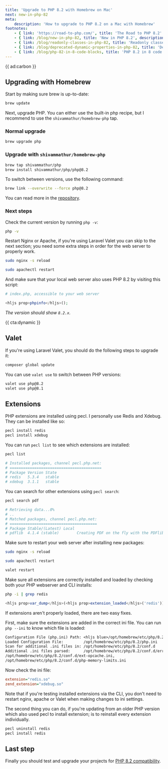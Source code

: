 ```yaml
---
title: 'Upgrade to PHP 8.2 with Homebrew on Mac'
next: new-in-php-82
meta:
    description: 'How to upgrade to PHP 8.2 on a Mac with Homebrew'
footnotes:
    - { link: 'https://road-to-php.com/', title: 'The Road to PHP 8.2' }
    - { link: /blog/new-in-php-82, title: 'New in PHP 8.2', description: ' — A comprehensive list of all things new in PHP 8.2' }
    - { link: /blog/readonly-classes-in-php-82, title: 'Readonly classes in PHP 8.2' }
    - { link: /blog/deprecated-dynamic-properties-in-php-82, title: 'Deprecated dynamic properties in PHP 8.2' }
    - { link: /blog/php-82-in-8-code-blocks, title: 'PHP 8.2 in 8 code blocks' }
---
```


{{ ad:carbon }}

## Upgrading with Homebrew

Start by making sure brew is up-to-date:

```bash
brew update
```

Next, upgrade PHP. You can either use the built-in php recipe, but I recommend to use the `shivammathur/homebrew-php` tap.

### Normal upgrade

```bash
brew upgrade php
```

### Upgrade with `shivammathur/homebrew-php`

```bash
brew tap shivammathur/php
brew install shivammathur/php/php@8.2
```

To switch between versions, use the following command:

```bash
brew link --overwrite --force php@8.2
```

You can read more in the [repository](*https://github.com/shivammathur/homebrew-php).

### Next steps

Check the current version by running `php -v`:

```bash
php -v
```

Restart Nginx or Apache, if you're using Laravel Valet you can skip to the next section; you need some extra steps in order for the web server to properly work.

```bash
sudo nginx -s reload
```

```bash
sudo apachectl restart
```

And make sure that your local web server also uses PHP 8.2 by visiting this script:

```php
# index.php, accessible to your web server

<hljs prop>phpinfo</hljs>();
```

<em class="small center">The version should show `8.2.x`.</em>

{{ cta:dynamic }}

## Valet

If you're using Laravel Valet, you should do the following steps to upgrade it:

```bash
composer global update
```

You can use `valet use` to switch between PHP versions:

```bash
valet use php@8.2
valet use php@8.1
```

## Extensions

PHP extensions are installed using pecl. I personally use Redis and Xdebug. They can be installed like so:

```bash
pecl install redis
pecl install xdebug
```

You can run `pecl list` to see which extensions are installed:

```bash
pecl list

# Installed packages, channel pecl.php.net:
# =========================================
# Package Version State
# redis   5.3.4   stable
# xdebug  3.1.1   stable
```

You can search for other extensions using `pecl search`:

```bash
pecl search pdf

# Retrieving data...0%
# ..
# Matched packages, channel pecl.php.net:
# =======================================
# Package Stable/(Latest) Local
# pdflib  4.1.4 (stable)        Creating PDF on the fly with the PDFlib library
```

Make sure to restart your web server after installing new packages:

```bash
sudo nginx -s reload
```

```bash
sudo apachectl restart
```

```bash
valet restart
```

Make sure all extensions are correctly installed and loaded by checking both your PHP webserver and CLI installs:

```bash
php -i | grep redis
```

```php
<hljs prop>var_dump</hljs>(<hljs prop>extension_loaded</hljs>('redis'));
```

If extensions aren't properly loaded, there are two easy fixes.

First, make sure the extensions are added in the correct ini file. You can run `php --ini` to know which file is loaded:

```txt
Configuration File (php.ini) Path: <hljs blue>/opt/homebrew/etc/php/8.2</hljs>
Loaded Configuration File:         /opt/homebrew/etc/php/8.2/php.ini
Scan for additional .ini files in: /opt/homebrew/etc/php/8.2/conf.d
Additional .ini files parsed:      /opt/homebrew/etc/php/8.2/conf.d/error_log.ini,
/opt/homebrew/etc/php/8.2/conf.d/ext-opcache.ini,
/opt/homebrew/etc/php/8.2/conf.d/php-memory-limits.ini
```

Now check the ini file:

```ini
extension="redis.so"
zend_extension="xdebug.so"
```

Note that if you're testing installed extensions via the CLI, you don't need to restart nginx, apache or Valet when making changes to ini settings.

The second thing you can do, if you're updating from an older PHP version which also used pecl to install extension; is to reinstall every extension individually.

```bash
pecl uninstall redis
pecl install redis
```

## Last step

Finally you should test and upgrade your projects for [PHP 8.2 compatibility](/blog/new-in-php-82). 
